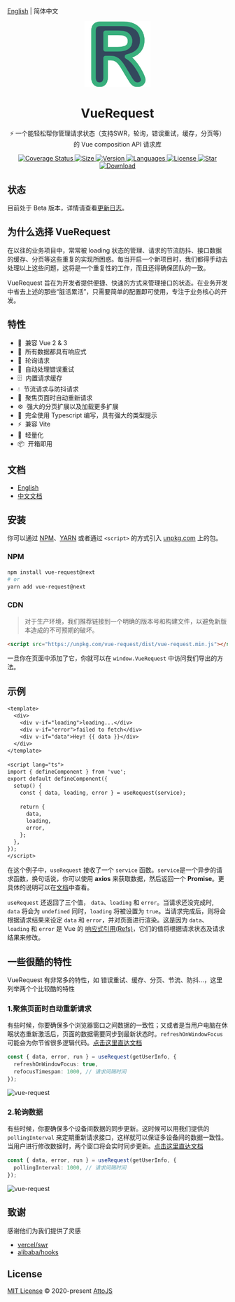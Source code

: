 [English](./README.md) | 简体中文

<p align="center">
  <a href="https://www.attojs.com">
    <img
      width="150"
      src="https://raw.githubusercontent.com/AttoJS/art/master/vue-request-logo.png"
      alt="VueRequest logo"
    />
  </a>
</p>
<h1 align="center">VueRequest</h1>
<div align="center">
  <p align="center">⚡️ 一个能轻松帮你管理请求状态（支持SWR，轮询，错误重试，缓存，分页等）的 Vue composition API 请求库</p>
  <a href="https://codecov.io/github/attojs/vue-request?branch=master">
    <img
      src="https://img.shields.io/codecov/c/github/attojs/vue-request?token=NW2XVQWGPP"
      alt="Coverage Status"
    />
  </a>
  <a href="https://www.npmjs.com/package/vue-request/v/next">
    <img src="https://img.shields.io/bundlephobia/minzip/vue-request/next" alt="Size" />
  </a>
  <a href="https://www.npmjs.com/package/vue-request/v/next">
    <img src="https://img.shields.io/npm/v/vue-request/next" alt="Version" />
  </a>
  <a href="https://www.npmjs.com/package/vue-request/v/next">
    <img src="https://img.shields.io/github/languages/top/attojs/vue-request" alt="Languages" />
  </a>
  <a href="https://www.npmjs.com/package/vue-request/v/next">
    <img src="https://img.shields.io/npm/l/vue-request" alt="License" />
  </a>
  <a href="https://github.com/AttoJS/vue-request/stargazers">
    <img src="https://img.shields.io/github/stars/attojs/vue-request" alt="Star" />
  </a>
  <a href="https://www.npmjs.com/package/vue-request/v/next">
    <img src="https://img.shields.io/npm/dm/vue-request" alt="Download" />
  </a>
</div>

## 状态

目前处于 Beta 版本，详情请查看[更新日志](https://github.com/AttoJS/vue-request/issues/121)。

## 为什么选择 VueRequest

在以往的业务项目中，常常被 loading 状态的管理、请求的节流防抖、接口数据的缓存、分页等这些重复的实现所困惑。每当开启一个新项目时，我们都得手动去处理以上这些问题，这将是一个重复性的工作，而且还得确保团队的一致。

VueRequest 旨在为开发者提供便捷、快速的方式来管理接口的状态。在业务开发中省去上述的那些“脏活累活”，只需要简单的配置即可使用，专注于业务核心的开发。

## 特性

- 🌈 &nbsp;兼容 Vue 2 & 3
- 🚀 &nbsp;所有数据都具有响应式
- 🔄 &nbsp;轮询请求
- 🤖 &nbsp;自动处理错误重试
- 🗄 &nbsp;内置请求缓存
- 💧 &nbsp;节流请求与防抖请求
- 🎯 &nbsp;聚焦页面时自动重新请求
- ⚙️ &nbsp;强大的分页扩展以及加载更多扩展
- 📠 &nbsp;完全使用 Typescript 编写，具有强大的类型提示
- ⚡️ &nbsp;兼容 Vite
- 🍃 &nbsp;轻量化
- 📦 &nbsp;开箱即用

## 文档

- [English](https://www.attojs.org/)
- [中文文档](https://www.attojs.com/)

## 安装

你可以通过 [NPM](https://www.npmjs.com/)、[YARN](https://yarnpkg.com/) 或者通过 `<script>` 的方式引入 [unpkg.com](https://unpkg.com/) 上的包。

### NPM

```sh
npm install vue-request@next
# or
yarn add vue-request@next
```

### CDN

> 对于生产环境，我们推荐链接到一个明确的版本号和构建文件，以避免新版本造成的不可预期的破坏。

```html
<script src="https://unpkg.com/vue-request/dist/vue-request.min.js"></script>
```

一旦你在页面中添加了它，你就可以在 `window.VueRequest` 中访问我们导出的方法。

## 示例

```vue
<template>
  <div>
    <div v-if="loading">loading...</div>
    <div v-if="error">failed to fetch</div>
    <div v-if="data">Hey! {{ data }}</div>
  </div>
</template>

<script lang="ts">
import { defineComponent } from 'vue';
export default defineComponent({
  setup() {
    const { data, loading, error } = useRequest(service);

    return {
      data,
      loading,
      error,
    };
  },
});
</script>
```

在这个例子中，`useRequest` 接收了一个 `service` 函数。`service`是一个异步的请求函数，换句话说，你可以使用 **axios** 来获取数据，然后返回一个 **Promise**。更具体的说明可以在[文档](https://www.attojs.com/guide/documentation/dataFetching.html)中查看。

`useRequest` 还返回了三个值， `data`、`loading` 和 `error`。当请求还没完成时, `data` 将会为 `undefined` 同时，`loading` 将被设置为 `true`。当请求完成后，则将会根据请求结果来设定 `data` 和 `error`，并对页面进行渲染。这是因为 `data`、 `loading` 和 `error` 是 Vue 的 [响应式引用(Refs)](https://v3.cn.vuejs.org/guide/reactivity-fundamentals.html)，它们的值将根据请求状态及请求结果来修改。

## 一些很酷的特性

VueRequest 有非常多的特性，如 错误重试、缓存、分页、节流、防抖...，这里列举两个个比较酷的特性

### 1.聚焦页面时自动重新请求

有些时候，你要确保多个浏览器窗口之间数据的一致性；又或者是当用户电脑在休眠状态重新激活后，页面的数据需要同步到最新状态时。`refreshOnWindowFocus` 可能会为你节省很多逻辑代码。[点击这里直达文档](https://www.attojs.com/guide/documentation/refreshOnWindowFocus.html)

```ts
const { data, error, run } = useRequest(getUserInfo, {
  refreshOnWindowFocus: true,
  refocusTimespan: 1000, // 请求间隔时间
});
```

![vue-request](https://z3.ax1x.com/2021/09/10/hXAs8s.gif)

### 2.轮询数据

有些时候，你要确保多个设备间数据的同步更新。这时候可以用我们提供的 `pollingInterval` 来定期重新请求接口，这样就可以保证多设备间的数据一致性。当用户进行修改数据时，两个窗口将会实时同步更新。[点击这里直达文档](https://www.attojs.com/guide/documentation/polling.htm)

```ts
const { data, error, run } = useRequest(getUserInfo, {
  pollingInterval: 1000, // 请求间隔时间
});
```

![vue-request](https://z3.ax1x.com/2021/09/10/hXAy2n.gif)

## 致谢

感谢他们为我们提供了灵感

- [vercel/swr](https://github.com/vercel/swr)
- [alibaba/hooks](https://ahooks.js.org/hooks/async#userequest)

## License

[MIT License](https://github.com/AttoJS/vue-request/blob/master/LICENSE) © 2020-present [AttoJS](https://github.com/AttoJS)

